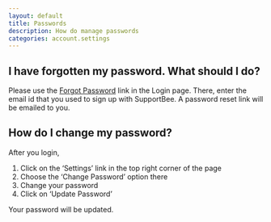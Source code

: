 ```yaml
---
layout: default
title: Passwords
description: How do manage passwords
categories: account.settings
---
```


I have forgotten my password. What should I do?
-----------------------------------------------

Please use the [Forgot Password](https://muziboodemo.supportbee.com/members/password/new) link in the Login page. There, enter the email id that you used to sign up with SupportBee.  A password reset link will be emailed to you.

How do I change my password?
---------------------------

After you login, 

1. Click on the ‘Settings’ link in the top right corner of the page
2. Choose the ‘Change Password’ option there
3. Change  your password
4. Click on ‘Update Password’

Your password will be updated.
